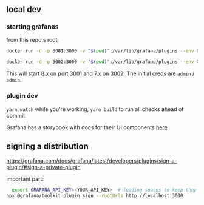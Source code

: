 #

## local dev

### starting grafanas

from this repo's root:

```bash
docker run -d -p 3001:3000 -v "$(pwd)":/var/lib/grafana/plugins --env GF_DEFAULT_APP_MODE=development --name=grafana8 grafana/grafana:8.4.5

docker run -d -p 3002:3000 -v "$(pwd)":/var/lib/grafana/plugins --env GF_DEFAULT_APP_MODE=development --name=grafana7 grafana/grafana:7.0.0
```

This will start 8.x on port 3001 and 7.x on 3002. The initial creds are `admin` / `admin`.

### plugin dev

`yarn watch` while you're working, `yarn build` to run all checks ahead of commit

Grafana has a storybook with docs for their UI components [here](https://developers.grafana.com/ui/latest/index.html?path=/docs/forms-textarea--basic)

## signing a distribution

https://grafana.com/docs/grafana/latest/developers/plugins/sign-a-plugin/#sign-a-private-plugin

important part:

```bash
  export GRAFANA_API_KEY=<YOUR_API_KEY>  # leading spaces to keep they key out of your shell history
npx @grafana/toolkit plugin:sign --rootUrls http://localhost:3000
```
